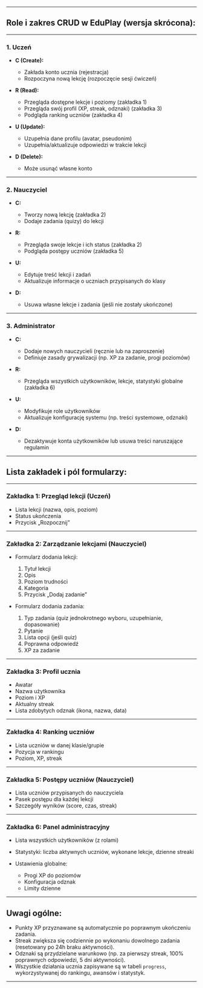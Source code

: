 
---

## **Role i zakres CRUD w EduPlay (wersja skrócona):**

---

### 1. Uczeń

* **C (Create):**

  * Zakłada konto ucznia (rejestracja)
  * Rozpoczyna nową lekcję (rozpoczęcie sesji ćwiczeń)
* **R (Read):**

  * Przegląda dostępne lekcje i poziomy (zakładka 1)
  * Przegląda swój profil (XP, streak, odznaki) (zakładka 3)
  * Podgląda ranking uczniów (zakładka 4)
* **U (Update):**

  * Uzupełnia dane profilu (avatar, pseudonim)
  * Uzupełnia/aktualizuje odpowiedzi w trakcie lekcji
* **D (Delete):**

  * Może usunąć własne konto

---

### 2. Nauczyciel

* **C:**

  * Tworzy nową lekcję (zakładka 2)
  * Dodaje zadania (quizy) do lekcji
* **R:**

  * Przegląda swoje lekcje i ich status (zakładka 2)
  * Podgląda postępy uczniów (zakładka 5)
* **U:**

  * Edytuje treść lekcji i zadań
  * Aktualizuje informacje o uczniach przypisanych do klasy
* **D:**

  * Usuwa własne lekcje i zadania (jeśli nie zostały ukończone)

---

### 3. Administrator

* **C:**

  * Dodaje nowych nauczycieli (ręcznie lub na zaproszenie)
  * Definiuje zasady grywalizacji (np. XP za zadanie, progi poziomów)
* **R:**

  * Przegląda wszystkich użytkowników, lekcje, statystyki globalne (zakładka 6)
* **U:**

  * Modyfikuje role użytkowników
  * Aktualizuje konfigurację systemu (np. treści systemowe, odznaki)
* **D:**

  * Dezaktywuje konta użytkowników lub usuwa treści naruszające regulamin

---

## **Lista zakładek i pól formularzy:**

---

### **Zakładka 1: Przegląd lekcji (Uczeń)**

* Lista lekcji (nazwa, opis, poziom)
* Status ukończenia
* Przycisk „Rozpocznij”

---

### **Zakładka 2: Zarządzanie lekcjami (Nauczyciel)**

* Formularz dodania lekcji:

  1. Tytuł lekcji
  2. Opis
  3. Poziom trudności
  4. Kategoria
  5. Przycisk „Dodaj zadanie”

* Formularz dodania zadania:

  1. Typ zadania (quiz jednokrotnego wyboru, uzupełnianie, dopasowanie)
  2. Pytanie
  3. Lista opcji (jeśli quiz)
  4. Poprawna odpowiedź
  5. XP za zadanie

---

### **Zakładka 3: Profil ucznia**

* Awatar
* Nazwa użytkownika
* Poziom i XP
* Aktualny streak
* Lista zdobytych odznak (ikona, nazwa, data)

---

### **Zakładka 4: Ranking uczniów**

* Lista uczniów w danej klasie/grupie
* Pozycja w rankingu
* Poziom, XP, streak

---

### **Zakładka 5: Postępy uczniów (Nauczyciel)**

* Lista uczniów przypisanych do nauczyciela
* Pasek postępu dla każdej lekcji
* Szczegóły wyników (score, czas, streak)

---

### **Zakładka 6: Panel administracyjny**

* Lista wszystkich użytkowników (z rolami)
* Statystyki: liczba aktywnych uczniów, wykonane lekcje, dzienne streaki
* Ustawienia globalne:

  * Progi XP do poziomów
  * Konfiguracja odznak
  * Limity dzienne

---

## **Uwagi ogólne:**

* Punkty XP przyznawane są automatycznie po poprawnym ukończeniu zadania.
* Streak zwiększa się codziennie po wykonaniu dowolnego zadania (resetowany po 24h braku aktywności).
* Odznaki są przydzielane warunkowo (np. za pierwszy streak, 100% poprawnych odpowiedzi, 5 dni aktywności).
* Wszystkie działania ucznia zapisywane są w tabeli `progress`, wykorzystywanej do rankingu, awansów i statystyk.

---

